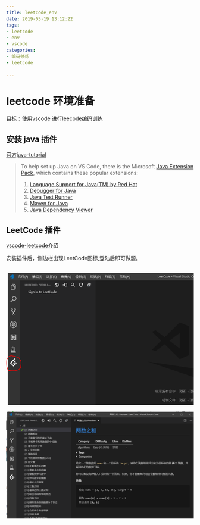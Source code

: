 ```yaml
---
title: leetcode_env
date: 2019-05-19 13:12:22
tags:
- leetcode
- env
- vscode
categories:
- 编码修炼
- leetcode

---
```


# leetcode 环境准备

目标：使用vscode 进行leecode编码训练

## 安装 java 插件

[官方java-tutorial](https://code.visualstudio.com/docs/java/java-tutorial)

> To help set up Java on VS Code, there is the Microsoft [Java Extension Pack](https://marketplace.visualstudio.com/items?itemName=vscjava.vscode-java-pack), which contains these popular extensions:
>
> 1. [Language Support for Java(TM) by Red Hat](https://marketplace.visualstudio.com/items?itemName=redhat.java)
> 2. [Debugger for Java](https://marketplace.visualstudio.com/items?itemName=vscjava.vscode-java-debug)
> 3. [Java Test Runner](https://marketplace.visualstudio.com/items?itemName=vscjava.vscode-java-test)
> 4. [Maven for Java](https://marketplace.visualstudio.com/items?itemName=vscjava.vscode-maven)
> 5. [Java Dependency Viewer](https://marketplace.visualstudio.com/items?itemName=vscjava.vscode-java-dependency)



## LeetCode 插件

[vscode-leetcode介绍](https://github.com/jdneo/vscode-leetcode/blob/master/docs/README_zh-CN.md)

安装插件后，侧边栏出现LeetCode图标,登陆后即可做题。

​	![leetcode_opt](2019-05-19-leetcode-env/leetcode_opt.png)

![twosum](2019-05-19-leetcode-env/twosum.png)

